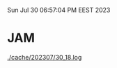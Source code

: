 Sun Jul 30 06:57:04 PM EEST 2023
# JAM
<a href='./cache/202307/30_18.log'>./cache/202307/30_18.log</a>
